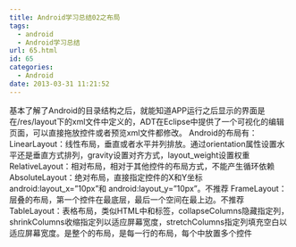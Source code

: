 ```yaml
---
title: Android学习总结02之布局
tags:
  - android
  - Android学习总结
url: 65.html
id: 65
categories:
  - Android
date: 2013-03-31 11:21:52
---
```


基本了解了Android的目录结构之后，就能知道APP运行之后显示的界面是在/res/layout下的xml文件中定义的，ADT在Eclipse中提供了一个可视化的编辑页面，可以直接拖放控件或者预览xml文件都修改。 Android的布局有： LinearLayout：线性布局，垂直或者水平并列排放。通过orientation属性设置水平还是垂直方式排列，gravity设置对齐方式，layout\_weight设置权重 RelativeLayout：相对布局，相对于其他控件的布局方式，不能产生循环依赖 AbsoluteLayout：绝对布局，直接指定控件的X和Y坐标 android:layout\_x=”10px”和 android:layout_y=”10px”。不推荐 FrameLayout：层叠的布局，第一个控件在最底层，最后一个空间在最上边。不推荐 TableLayout：表格布局，类似HTML中<tr>和<td>标签，collapseColumns隐藏指定列，shrinkColumns收缩指定列以适应屏幕宽度，stretchColumns指定列填充空白以适应屏幕宽度。<TableLayout >是整个的布局，<TableRow>是每一行的布局，每个<TableRow>中放置多个控件